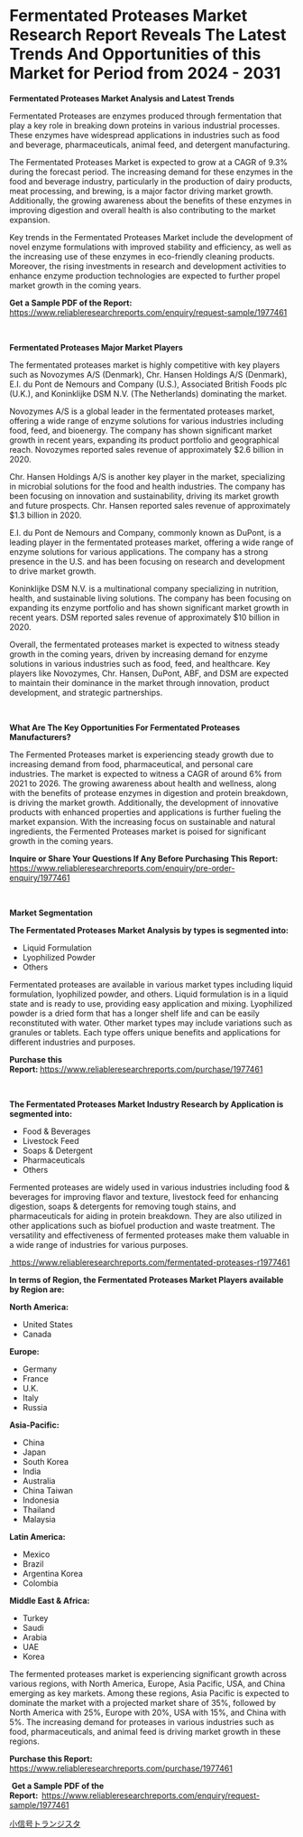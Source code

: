<p><h1>Fermentated Proteases Market Research Report Reveals The Latest Trends And Opportunities of this Market for Period from 2024 - 2031</h1></p><p><strong>Fermentated Proteases Market Analysis and Latest Trends</strong></p>
<p><p>Fermentated Proteases are enzymes produced through fermentation that play a key role in breaking down proteins in various industrial processes. These enzymes have widespread applications in industries such as food and beverage, pharmaceuticals, animal feed, and detergent manufacturing.</p><p>The Fermentated Proteases Market is expected to grow at a CAGR of 9.3% during the forecast period. The increasing demand for these enzymes in the food and beverage industry, particularly in the production of dairy products, meat processing, and brewing, is a major factor driving market growth. Additionally, the growing awareness about the benefits of these enzymes in improving digestion and overall health is also contributing to the market expansion.</p><p>Key trends in the Fermentated Proteases Market include the development of novel enzyme formulations with improved stability and efficiency, as well as the increasing use of these enzymes in eco-friendly cleaning products. Moreover, the rising investments in research and development activities to enhance enzyme production technologies are expected to further propel market growth in the coming years.</p></p>
<p><strong>Get a Sample PDF of the Report:&nbsp;</strong> <a href="https://www.reliableresearchreports.com/enquiry/request-sample/1977461">https://www.reliableresearchreports.com/enquiry/request-sample/1977461</a></p>
<p>&nbsp;</p>
<p><strong>Fermentated Proteases Major Market Players</strong></p>
<p><p>The fermentated proteases market is highly competitive with key players such as Novozymes A/S (Denmark), Chr. Hansen Holdings A/S (Denmark), E.I. du Pont de Nemours and Company (U.S.), Associated British Foods plc (U.K.), and Koninklijke DSM N.V. (The Netherlands) dominating the market.</p><p>Novozymes A/S is a global leader in the fermentated proteases market, offering a wide range of enzyme solutions for various industries including food, feed, and bioenergy. The company has shown significant market growth in recent years, expanding its product portfolio and geographical reach. Novozymes reported sales revenue of approximately $2.6 billion in 2020.</p><p>Chr. Hansen Holdings A/S is another key player in the market, specializing in microbial solutions for the food and health industries. The company has been focusing on innovation and sustainability, driving its market growth and future prospects. Chr. Hansen reported sales revenue of approximately $1.3 billion in 2020.</p><p>E.I. du Pont de Nemours and Company, commonly known as DuPont, is a leading player in the fermentated proteases market, offering a wide range of enzyme solutions for various applications. The company has a strong presence in the U.S. and has been focusing on research and development to drive market growth.</p><p>Koninklijke DSM N.V. is a multinational company specializing in nutrition, health, and sustainable living solutions. The company has been focusing on expanding its enzyme portfolio and has shown significant market growth in recent years. DSM reported sales revenue of approximately $10 billion in 2020.</p><p>Overall, the fermentated proteases market is expected to witness steady growth in the coming years, driven by increasing demand for enzyme solutions in various industries such as food, feed, and healthcare. Key players like Novozymes, Chr. Hansen, DuPont, ABF, and DSM are expected to maintain their dominance in the market through innovation, product development, and strategic partnerships.</p></p>
<p>&nbsp;</p>
<p><strong>What Are The Key Opportunities For Fermentated Proteases Manufacturers?</strong></p>
<p><p>The Fermented Proteases market is experiencing steady growth due to increasing demand from food, pharmaceutical, and personal care industries. The market is expected to witness a CAGR of around 6% from 2021 to 2026. The growing awareness about health and wellness, along with the benefits of protease enzymes in digestion and protein breakdown, is driving the market growth. Additionally, the development of innovative products with enhanced properties and applications is further fueling the market expansion. With the increasing focus on sustainable and natural ingredients, the Fermented Proteases market is poised for significant growth in the coming years.</p></p>
<p><strong>Inquire or Share Your Questions If Any Before Purchasing This Report:</strong> <a href="https://www.reliableresearchreports.com/enquiry/pre-order-enquiry/1977461">https://www.reliableresearchreports.com/enquiry/pre-order-enquiry/1977461</a></p>
<p>&nbsp;</p>
<p><strong>Market Segmentation</strong></p>
<p><strong>The Fermentated Proteases Market Analysis by types is segmented into:</strong></p>
<p><ul><li>Liquid Formulation</li><li>Lyophilized Powder</li><li>Others</li></ul></p>
<p><p>Fermentated proteases are available in various market types including liquid formulation, lyophilized powder, and others. Liquid formulation is in a liquid state and is ready to use, providing easy application and mixing. Lyophilized powder is a dried form that has a longer shelf life and can be easily reconstituted with water. Other market types may include variations such as granules or tablets. Each type offers unique benefits and applications for different industries and purposes.</p></p>
<p><strong>Purchase this Report:&nbsp;</strong><a href="https://www.reliableresearchreports.com/purchase/1977461">https://www.reliableresearchreports.com/purchase/1977461</a></p>
<p>&nbsp;</p>
<p><strong>The Fermentated Proteases Market Industry Research by Application is segmented into:</strong></p>
<p><ul><li>Food & Beverages</li><li>Livestock Feed</li><li>Soaps & Detergent</li><li>Pharmaceuticals</li><li>Others</li></ul></p>
<p><p>Fermented proteases are widely used in various industries including food & beverages for improving flavor and texture, livestock feed for enhancing digestion, soaps & detergents for removing tough stains, and pharmaceuticals for aiding in protein breakdown. They are also utilized in other applications such as biofuel production and waste treatment. The versatility and effectiveness of fermented proteases make them valuable in a wide range of industries for various purposes.</p></p>
<p><a href="https://www.reliableresearchreports.com/fermentated-proteases-r1977461">&nbsp;https://www.reliableresearchreports.com/fermentated-proteases-r1977461</a></p>
<p><strong>In terms of Region, the Fermentated Proteases Market Players available by Region are:</strong></p>
<p>
    <p> <strong> North America: </strong>
        <ul>
            <li>United States</li>
            <li>Canada</li>
        </ul>
        </p> 
    <p> <strong> Europe: </strong>
        <ul>
            <li>Germany</li>
            <li>France</li>
            <li>U.K.</li>
            <li>Italy</li>
            <li>Russia</li>
        </ul>
        </p> 
    <p> <strong> Asia-Pacific: </strong>
        <ul>
            <li>China</li>
            <li>Japan</li>
            <li>South Korea</li>
            <li>India</li>
            <li>Australia</li>
            <li>China Taiwan</li>
            <li>Indonesia</li>
            <li>Thailand</li>
            <li>Malaysia</li>
        </ul>
        </p> 
    <p> <strong> Latin America: </strong>
        <ul>
            <li>Mexico</li>
            <li>Brazil</li>
            <li>Argentina Korea</li>
            <li>Colombia</li>
        </ul>
        </p> 
    <p> <strong> Middle East & Africa: </strong>
        <ul>
            <li>Turkey</li>
            <li>Saudi</li>
            <li>Arabia</li>
            <li>UAE</li>
            <li>Korea</li>
        </ul>
    </p>
    </p>
<p><p>The fermented proteases market is experiencing significant growth across various regions, with North America, Europe, Asia Pacific, USA, and China emerging as key markets. Among these regions, Asia Pacific is expected to dominate the market with a projected market share of 35%, followed by North America with 25%, Europe with 20%, USA with 15%, and China with 5%. The increasing demand for proteases in various industries such as food, pharmaceuticals, and animal feed is driving market growth in these regions.</p></p>
<p><strong>Purchase this Report: </strong><a href="https://www.reliableresearchreports.com/purchase/1977461">https://www.reliableresearchreports.com/purchase/1977461</a></p>
<p>&nbsp;<strong>Get a Sample PDF of the Report:&nbsp;&nbsp;</strong><a href="https://www.reliableresearchreports.com/enquiry/request-sample/1977461">https://www.reliableresearchreports.com/enquiry/request-sample/1977461</a></p>
<p><strong></strong></p>
<p><p><a href="https://github.com/one-cool-chick/Market-Research-Report-List-1/blob/main/422802219900.md">小信号トランジスタ</a></p></p>